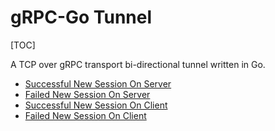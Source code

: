 # gRPC-Go Tunnel

[TOC]


A TCP over gRPC transport bi-directional tunnel written in Go.

*   [Successful New Session On Server](successfulnewsessiononserver.md)
*   [Failed New Session On Server](failednewsessiononserver.md)
*   [Successful New Session On Client](successfulnewsessiononclient.md)
*   [Failed New Session On Client](failednewsessiononclient.md)
